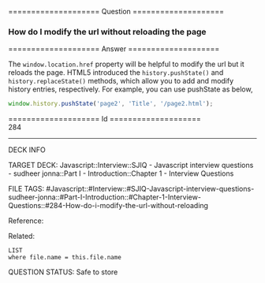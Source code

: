 ==================== Question ====================  

### How do I modify the url without reloading the page  

==================== Answer ====================  

The `window.location.href` property will be helpful to modify the url but it
reloads the page. HTML5 introduced the `history.pushState()` and
`history.replaceState()` methods, which allow you to add and modify history
entries, respectively. For example, you can use pushState as below,

```javascript
window.history.pushState('page2', 'Title', '/page2.html');
```

==================== Id ====================  
284

---

DECK INFO

TARGET DECK: Javascript::Interview::SJIQ - Javascript interview questions - sudheer jonna::Part I - Introduction::Chapter 1 - Interview Questions

FILE TAGS: #Javascript::#Interview::#SJIQ-Javascript-interview-questions-sudheer-jonna::#Part-I-Introduction::#Chapter-1-Interview-Questions::#284-How-do-i-modify-the-url-without-reloading

Reference:

Related:

```dataview
LIST
where file.name = this.file.name
```

QUESTION STATUS: Safe to store
